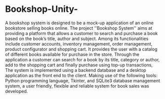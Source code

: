 # Bookshop-Unity-

A bookshop system is designed to be a mock-up application of an online bookstore selling books online. The project ''Bookshop System'' aims at providing a platform that allows a customer to search and purchase a book based on the book’s title, author and subject. Among its functionalities include customer accounts, inventory management, order management, product configurator and shopping cart. It provides the user with a catalog of different books available for purchase in the store. Through the application a customer can search for a book by its title, category or author, add to the shopping cart and finally purchase using top-up transactions, The system is implemented using a backend database and a desktop application as the front end to the client. Making use of the following tools: Python programming language, Tkinter, and SQLite3 database management system, a user friendly, flexible and reliable system for book sales was developed.  

